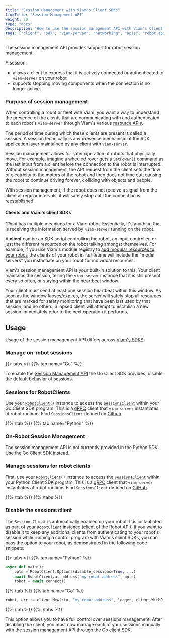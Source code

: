 ```yaml
---
title: "Session Management with Viam's Client SDKs"
linkTitle: "Session Management API"
weight: 20
type: "docs"
description: "How to use the session management API with Viam's Client SDKs."
tags: ["client", "sdk", "viam-server", "networking", "apis", "robot api", "session", "sessions", "session management"]
---
```


The session management API provides support for robot session management.

A session:

- allows a client to express that it is actively connected or authenticated to `viam-server` on your robot
- supports stopping moving components when the connection is no longer active.

### Purpose of session management

When controlling a robot or fleet with Viam, you want a way to understand the presence of the clients that are communicating with and authenticated to each robot's `viam-server` through Viam's various [resource APIs](/program/apis/).

The period of time during which these clients are present is called a *session*.
A session technically is any presence mechanism at the RDK application layer maintained by any client with `viam-server`.

Session management allows for safer operation of robots that physically move.
For example, imagine a wheeled rover gets a [`SetPower()`](/components/base/#setpower) command as the last input from a client before the connection to the robot is interrupted.
Without session management, the API request from the client sets the flow of electricity to the motors of the robot and then does not time out, causing the robot to continue driving forever, colliding with objects and people.

With session management, if the robot does not receive a signal from the client at regular intervals, it will safely stop until the connection is reestablished.

#### Clients and Viam's client SDKs

*Client* has multiple meanings for a Viam robot.
Essentially, it's anything that is receiving the information served by `viam-server` running on the robot.

A **client** can be an SDK script controlling the robot, an input controller, or just the different resources on the robot talking amongst themselves.
For example, if you use Viam's module registry to [add modular resources to your robot](/extend/modular-resources/), the clients of your robot in its lifetime will include the "model servers" you instantiate on your robot for individual resources.

Viam's session management API is your built-in solution to this.
Your client maintains the session, telling the `viam-server` instance that it is still present every so often, or staying within the heartbeat window.

Your client must send at least one session heartbeat within this window.
As soon as the window lapses/expires, the server will safely stop all resources that are marked for safety monitoring that have been last used by that session, and no others; a lapsed client will attempt to establish a new session immediately prior to the next operation it performs.

## Usage

Usage of the session management API differs across [Viam's SDKS](/program/).

### Manage on-robot sessions

{{< tabs >}}
{{% tab name="Go" %}}

To enable the [Session Management API](https://pkg.go.dev/go.viam.com/rdk/session) the Go Client SDK provides, disable the default behavior of sessions.

### Sessions for RobotClients

Use your [`RobotClient()`](/program/apis/#robot-api) instance to access the [`SessionsClient`](https://pkg.go.dev/go.viam.com/rdk/session) within your Go Client SDK program.
This is a [gRPC](https://grpc.io/) client that `viam-server` instantiates at robot runtime.
Find `SessionsClient` defined on [Github](https://github.com/viamrobotics/rdk/blob/main/robot/client/client.go).

{{% /tab %}}
{{% tab name="Python" %}}

### On-Robot Session Management

The session management API is not currently provided in the Python SDK.
Use the Go Client SDK instead.

### Manage sessions for robot clients

First, use your [`RobotClient()`](/program/apis/#robot-api) instance to access the [`SessionsClient`](https://python.viam.dev/autoapi/viam/sessions_client/index.html#viam.sessions_client.SessionsClient) within your Python Client SDK program.
This is a [gRPC](https://grpc.io/) client that `viam-server` instantiates at robot runtime.
Find `SessionsClient` defined on [GitHub](https://github.com/viamrobotics/rdk/blob/main/robot/client/client.go).

{{% /tab %}}
{{% /tabs %}}

### Disable the sessions client

The `SessionsClient` is automatically enabled on your robot.
It is instantiated as part of your [`RobotClient`](/program/apis/#robot-api) instance (client of the Robot API).
If you want to disable it to keep any additional clients from authenticating to your robot's session while running a control program with Viam's client SDKs, you can pass the option to your robot, as demonstrated in the following code snippets:

{{< tabs >}}
{{% tab name="Python" %}}

```python {class="line-numbers linkable-line-numbers"}
async def main():
    opts = RobotClient.Options(disable_sessions=True, ...)
    await RobotClient.at_address("my-robot-address", opts)
    robot = await connect()
```

{{% /tab %}}
{{% tab name="Go" %}}

```go {class="line-numbers linkable-line-numbers"}
robot, err := client.New(ctx, "my-robot-address", logger, client.WithDisableSessions(), ...)
```

{{% /tab %}}
{{% /tabs %}}

This option allows you to have full control over sessions management. 
After disabling the client, you must now manage each of your sessions manually with the session management API through the Go client SDK.
